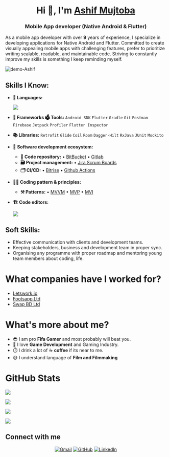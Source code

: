 <h1 align="center">Hi 👋, I'm <a href="https://www.linkedin.com/in/ashifmujtoba/" target="blank">
Ashif Mujtoba</a></h1>
<h3 align="center">Mobile App developer (Native Android & Flutter)</h3>

As a mobile app developer with over **9** years of experience, I specialize in developing applications for Native Android and Flutter. Committed to create visually appealing mobile apps with challenging features, prefer to prioritize writing scalable, readable, and maintainable code. Striving to constantly improve my skills is something I keep reminding myself.

<p align="left"> <img src="https://komarev.com/ghpvc/?username=demo-Ashif&label=Profile%20views&color=0e75b6&style=flat" alt="demo-Ashif"/></p>

## Skills I Know:
 - **📜 Languages:** 
    <p align="left"><a href="https://skillicons.dev"><img src="https://skillicons.dev/icons?i=kotlin,java,dart,lua" /></a></p>
 - **🔬 Frameworks 🗳 Tools:** `Android SDK` `Flutter` `Gradle` `Git` `Postman` `Firebase` `Jetpack` `Profiler` `Flutter Inspector`
 - **📚 Libraries:** `Retrofit` `Glide` `Coil` `Room` `Dagger-Hilt` `RxJava` `JUnit` `Mockito`
 - 🎡 **Software development ecosystem:**
   - **📁 Code repository:** • [BitBucket](https://bitbucket.org/product) • [Gitlab](https://gitlab.com/)
   - **🗃 Project management:** • [Jira Scrum Boards](https://www.atlassian.com/software/jira/features/scrum-boards) 
   - **🗂 CI/CD:** • [Bitrise](https://bitrise.io/why/features/mobile-devops) • [Github Actions](https://github.com/features/actions) 
- 🧙‍♂️ **Coding pattern & principles:**
   - **⚒ Patterns:**  • [MVVM](https://en.wikipedia.org/wiki/Model%E2%80%93view%E2%80%93viewmodel) • [MVP](https://en.wikipedia.org/wiki/Model%E2%80%93view%E2%80%93presenter) • [MVI](https://medium.com/swlh/mvi-architecture-with-android-fcde123e3c4a) 
  
  
- **🏗️ Code editors:**
  <p align="left"><a href="https://skillicons.dev"><img src="https://skillicons.dev/icons?i=vscode,androidstudio" /></a></p>

## Soft Skills:
- Effective communication with clients and development teams.
- Keeping stakeholders, business and development team in proper sync.
- Organising any programme with proper roadmap and mentoring young team members about coding, life.

# What companies have I worked for?
- [Letswork.io](https://letswork.io/)
- [Footsapp Ltd](https://www.footsapp.com/)
- [Swap BD Ltd](https://swap.com.bd/)


# What's more about me?  
  - 😎 I am pro **Fifa Gamer** and most probably will beat you.
  - 🧐 I love **Game Development** and Gaming Industry.
  - ⏱️ I drink a lot of ☕ **coffee** if its near to me.
  - 😅 I understand language of **Film and Filmmaking**


<!--Github Stats-->
# GitHub Stats

![](https://github-readme-streak-stats.herokuapp.com/?user=demo-Ashif&theme=swift&hide_border=true)

![](https://github-readme-stats.vercel.app/api?username=demo-Ashif&show_icons=true&theme=swift&hide_border=true)

![](https://github-profile-trophy.vercel.app/?username=demo-Ashif&count_private=true&show_icons=true&theme=swift&no-frame=false&no-bg=false&margin-w=4)

![](https://github-readme-stats.vercel.app/api/top-langs/?username=demo-Ashif&layout=compact&show_icons=true&theme=swift&hide_border=true)

## Connect with me
<p align="center">
	<a href="mailto:nmujtoba@gmail.com"><img img src="https://img.shields.io/badge/gmail-%23EA4335.svg?style=plastic&logo=gmail&logoColor=white" alt="Gmail"/></a>
	<a href="https://github.com/demo-Ashif"><img src="https://img.shields.io/badge/github-%23181717.svg?style=plastic&logo=github&logoColor=white" alt="GitHub"/></a>
	<a href="https://www.linkedin.com/in/ashifmujtoba/"><img src="https://img.shields.io/badge/linkedin-%230A66C2.svg?style=plastic&logo=linkedin&logoColor=white" alt="LinkedIn"/></a>

</p>

